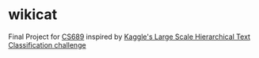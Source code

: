 # wikicat

Final Project for [CS689](http://www-edlab.cs.umass.edu/~smaji/cmpsci689/) inspired by [Kaggle's Large Scale Hierarchical Text Classification challenge](http://www.kaggle.com/c/lshtc)
